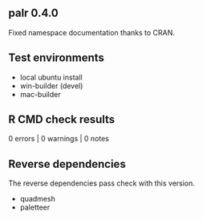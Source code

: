 ## palr 0.4.0

Fixed namespace documentation thanks to CRAN. 

## Test environments

* local ubuntu install
* win-builder (devel)
* mac-builder

## R CMD check results

0 errors | 0 warnings | 0 notes

## Reverse dependencies

The  reverse dependencies pass check with this version. 


* quadmesh
* paletteer

